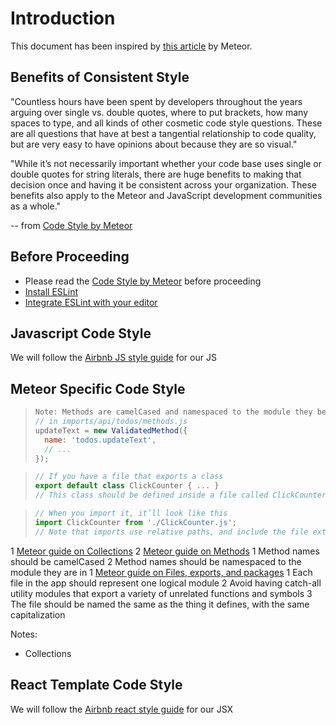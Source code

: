 # Introduction

This document has been inspired by [this article](http://guide.meteor.com/code-style.html) by Meteor.

## Benefits of Consistent Style

"Countless hours have been spent by developers throughout the years arguing over single vs. double quotes, where to put brackets, how many spaces to type, and all kinds of other cosmetic code style questions. These are all questions that have at best a tangential relationship to code quality, but are very easy to have opinions about because they are so visual."

"While it’s not necessarily important whether your code base uses single or double quotes for string literals, there are huge benefits to making that decision once and having it be consistent across your organization. These benefits also apply to the Meteor and JavaScript development communities as a whole."

-- from [Code Style by Meteor](http://guide.meteor.com/code-style.html)

## Before Proceeding

* Please read the [Code Style by Meteor](http://guide.meteor.com/code-style.html) before proceeding
* [Install ESLint](http://guide.meteor.com/code-style.html#eslint-installing)
* [Integrate ESLint with your editor](http://guide.meteor.com/code-style.html#eslint-editor)

## Javascript Code Style

We will follow the [Airbnb JS style guide](https://github.com/airbnb/javascript) for our JS

## Meteor Specific Code Style

> ```javascript
> Note: Methods are camelCased and namespaced to the module they belong to
> // in imports/api/todos/methods.js
> updateText = new ValidatedMethod({
>   name: 'todos.updateText',
>   // ...
> });
> ```

> ```javascript
> // If you have a file that exports a class
> export default class ClickCounter { ... }
> // This class should be defined inside a file called ClickCounter.js.
> ```

> ```javascript
> // When you import it, it’ll look like this
> import ClickCounter from './ClickCounter.js';
> // Note that imports use relative paths, and include the file extension at the end of the file name.
> ```

1 [Meteor guide on Collections](http://guide.meteor.com/code-style.html#collections)
2 [Meteor guide on Methods](http://guide.meteor.com/code-style.html#methods-and-publications)
  1 Method names should be camelCased
  2 Method names should be namespaced to the module they are in
1 [Meteor guide on Files, exports, and packages](http://guide.meteor.com/code-style.html#files-and-exports)
  1 Each file in the app should represent one logical module
  2 Avoid having catch-all utility modules that export a variety of unrelated functions and symbols
  3 The file should be named the same as the thing it defines, with the same capitalization

Notes: 

* Collections

## React Template Code Style

We will follow the [Airbnb react style guide](https://github.com/airbnb/javascript/tree/master/react) for our JSX